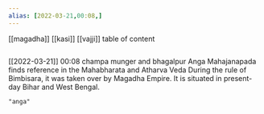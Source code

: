 ```yaml
---
alias: [2022-03-21,00:08,]
---
```

[[magadha]] [[kasi]] [[vajji]]
table of content
```toc
```

[[2022-03-21]] 00:08
champa
munger and bhagalpur
Anga Mahajanapada finds reference in the Mahabharata and Atharva Veda
During the rule of Bimbisara, it was taken over by Magadha Empire.
It is situated in present-day Bihar and West Bengal.
```query
"anga"
```